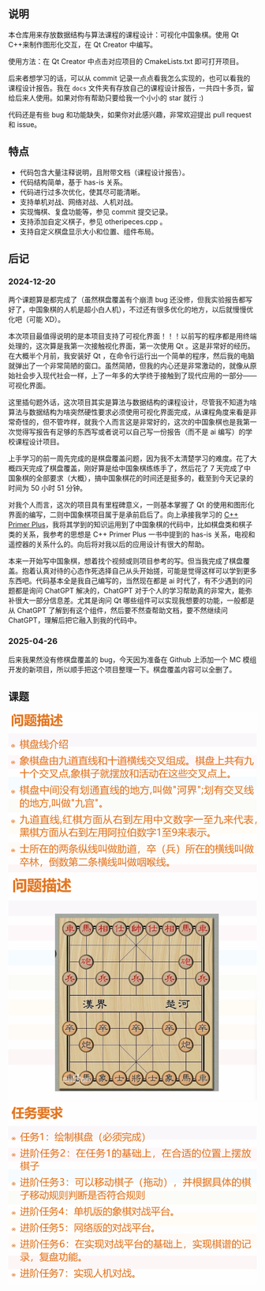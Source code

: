 ## 说明

本仓库用来存放数据结构与算法课程的课程设计：可视化中国象棋。使用 Qt C++来制作图形化交互，在 Qt Creator 中编写。

使用方法：在 Qt Creator 中点击对应项目的 CmakeLists.txt 即可打开项目。

后来者想学习的话，可以从 commit 记录一点点看我怎么实现的，也可以看我的课程设计报告。我在 `docs` 文件夹有存放自己的课程设计报告，一共四十多页，留给后来人使用。如果对你有帮助只要给我一个小小的 star 就行 :)

代码还是有些 bug 和功能缺失，如果你对此感兴趣，非常欢迎提出 pull request 和 issue。

## 特点

- 代码包含大量注释说明，且附带文档（课程设计报告）。
- 代码结构简单，基于 has-is 关系。
- 代码进行过多次优化，使其尽可能清晰。
- 支持单机对战、网络对战、人机对战。
- 实现悔棋、复盘功能等，参见 commit 提交记录。
- 支持添加自定义棋子，参见 otheripeces.cpp 。
- 支持自定义棋盘显示大小和位置、组件布局。

## 后记

### 2024-12-20

两个课题算是都完成了（虽然棋盘覆盖有个崩溃 bug 还没修，但我实验报告都写好了，中国象棋的人机是超小白人机），不过还有很多优化的地方，以后就慢慢优化吧（可能 XD）。

本次项目最值得说明的是本项目支持了可视化界面！！！以前写的程序都是用终端处理的，这次算是我第一次接触视化界面，第一次使用 Qt 。这是非常好的经历。在大概半个月前，我安装好 Qt ，在命令行运行出一个简单的程序，然后我的电脑就弹出了一个非常简陋的窗口。虽然简陋，但我的内心还是非常激动的，就像从原始社会步入现代社会一样，上了一年多的大学终于接触到了现代应用的一部分——可视化界面。

这里插句题外话，这次项目其实是算法与数据结构的课程设计，尽管我不知道为啥算法与数据结构为啥突然硬性要求必须使用可视化界面完成，从课程角度来看是非常奇怪的，但不管咋样，就我个人而言这是非常好的，这次的中国象棋也是我第一次觉得写报告有足够的东西写或者说可以自己写一份报告（而不是 ai 编写）的学校课程设计项目。

上手学习的前一周先完成的是棋盘覆盖问题，因为我不太清楚学习的难度。花了大概四天完成了棋盘覆盖，刚好算是给中国象棋练练手了，然后花了 7 天完成了中国象棋的全部要求（大概），搞中国象棋花的时间还是挺多的，截至到今天记录的时间为 50 小时 51 分钟。

对我个人而言，这次的项目具有里程碑意义，一则基本掌握了 Qt 的使用和图形化界面的编写，二则中国象棋项目属于是承前启后了。向上承接我学习的 [C++ Primer Plus](https://github.com/AK47are/CppPrimerPlusExercise)，我将其学到的知识运用到了中国象棋的代码中，比如棋盘类和棋子类的关系，我参考的思想是 C++ Primer Plus 一书中提到的 has-is 关系，电视和遥控器的关系什么的。向后将对我以后的应用设计有很大的帮助。

本来一开始写中国象棋，想着找个视频或则项目参考的写。但当我完成了棋盘覆盖。抱着认真对待的心态作死选择自己从头开始搓，可能是觉得这样可以学到更多东西吧。代码基本全是我自己编写的，当然现在都是 ai 时代了，有不少遇到的问题都是询问 ChatGPT 解决的，ChatGPT 对于个人的学习帮助真的非常大，能弥补很大一部分信息差。尤其是询问 Qt 哪些组件可以实现我想要的功能，一般都是从 ChatGPT 了解到有这个组件，然后要不然查帮助文档，要不然继续问 ChatGPT，理解后把它融入到我的代码中。

### 2025-04-26

后来我果然没有修棋盘覆盖的 bug，今天因为准备在 Github 上添加一个 MC 模组开发的新项目，所以顺手把这个项目整理一下。棋盘覆盖内容可以全删了。

## 课题

<div style="text-align: center;">
  <img src="docs/image/课程设计_中国象棋_问题描述1.png">
  <img src="docs/image/课程设计_中国象棋_问题描述2.png">
  <img src="docs/image/课程设计_中国象棋_问题要求.png">
</div>
